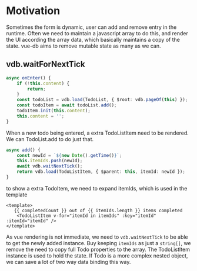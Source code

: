# Motivation

Sometimes the form is dynamic, user can add and remove entry in the runtime.
Often we need to maintain a javascript array to do this, and render the UI according the array data,
which basically maintains a copy of the state.
vue-db aims to remove mutable state as many as we can.

## vdb.waitForNextTick

```ts
async onEnter() {
    if (!this.content) {
        return;
    }
    const todoList = vdb.load(TodoList, { $root: vdb.pageOf(this) });
    const todoItem = await todoList.add();
    todoItem.init(this.content);
    this.content = '';
}
```

When a new todo being entered, a extra TodoListItem need to be rendered. We can TodoList.add to do just that.

```ts
async add() {
    const newId = `${new Date().getTime()}`;
    this.itemIds.push(newId);
    await vdb.waitNextTick();
    return vdb.load(TodoListItem, { $parent: this, itemId: newId });
}
```

to show a extra TodoItem, we need to expand itemIds, which is used in the template

```vue
<template>
   {{ completedCount }} out of {{ itemIds.length }} items completed
    <TodoListItem v-for="itemId in itemIds" :key="itemId" :itemId="itemId" />
</template>
```

As vue rendering is not immediate, we need to `vdb.waitNextTick` to be able to get the newly added instance.
Buy keeping `itemIds` as just a `string[]`, we remove the need to copy full Todo properties to the array.
The TodoListItem instance is used to hold the state.
If Todo is a more complex nested object, we can save a lot of two way data binding this way.